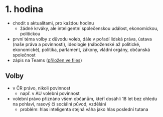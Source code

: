 # 1. hodina

- chodit s aktualitami, pro každou hodinu
  - žádné krváky, ale inteligentní společenskou událost, ekonomickou, politickou
- první téma volby z důvodu voleb, dále v pořadí lidská práva, ústava (naše práva a povinnosti), ideologie (náboženské až politické, ekonomické), politika, parlament, zákony, vládní orgány, občanská společnost
- zápis na Teams ([přiložen ve files](../files/VOLBY.docx))

## Volby

- v ČR právo, nikoli povinnost
  - např. v AU volební povinnost
- volební právo přiznáno všem občanům, kteří dosáhli 18 let bez ohledu na pohlaví, rasový či sociální původ, vzdělání
  - problém: hlas inteligenta stejná váha jako hlas poslední tutana